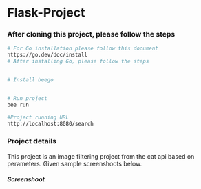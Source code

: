 # Flask-Project
### After cloning this project, please follow the steps
``` bash
# For Go installation please follow this document
https://go.dev/doc/install
# After installing Go, please follow the steps


# Install beego


# Run project 
bee run

#Project running URL
http://localhost:8080/search
```
### Project details
This project is an image filtering project from the cat api based on perameters. Given sample screenshoots below.
##### Screenshoot


